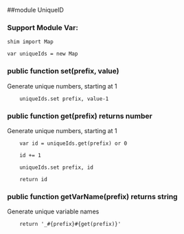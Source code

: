 ##module UniqueID

### Support Module Var:

    shim import Map
    
    var uniqueIds = new Map

### public function set(prefix, value)
Generate unique numbers, starting at 1

        uniqueIds.set prefix, value-1

### public function get(prefix) returns number
Generate unique numbers, starting at 1

        var id = uniqueIds.get(prefix) or 0

        id += 1

        uniqueIds.set prefix, id

        return id

### public function getVarName(prefix) returns string
Generate unique variable names

        return '_#{prefix}#{get(prefix)}'

